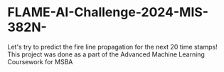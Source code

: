 # FLAME-AI-Challenge-2024-MIS-382N-
Let's try to predict the fire line propagation for the next 20 time stamps! This project was done as a part of the Advanced Machine Learning Coursework for MSBA

